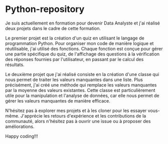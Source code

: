 # Python-repository

Je suis actuellement en formation pour devenir Data Analyste et j'ai réalisé deux projets dans le cadre de cette formation. 

Le premier projet est la création d'un quiz en utilisant le langage de programmation Python. Pour organiser mon code de manière logique et réutilisable, j'ai utilisé des fonctions. Chaque fonction est conçue pour gérer une partie spécifique du quiz, de l'affichage des questions à la vérification des réponses fournies par l'utilisateur, en passant par le calcul des résultats.

Le deuxième projet que j'ai réalisé consiste en la création d'une classe qui nous permet de traiter les valeurs manquantes dans une liste. Plus précisément, j'ai créé une méthode qui remplace les valeurs manquantes par la moyenne des valeurs existantes. Cette classe est particulièrement utile pour la manipulation et l'analyse de données, car elle nous permet de gérer les valeurs manquantes de manière efficace.

N'hésitez pas à explorer mes projets et à les cloner pour les essayer vous-même. J'apprécie les retours d'expérience et les contributions de la communauté, alors n'hésitez pas à ouvrir une issue ou à proposer des améliorations.

Happy coding!!!

